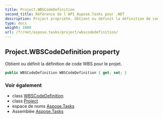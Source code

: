 ```yaml
---
title: Project.WBSCodeDefinition
second_title: Référence de l'API Aspose.Tasks pour .NET
description: Project propriété. Obtient ou définit la définition de code WBS pour le projet.
type: docs
weight: 1000
url: /fr/net/aspose.tasks/project/wbscodedefinition/
---
```

## Project.WBSCodeDefinition property

Obtient ou définit la définition de code WBS pour le projet.

```csharp
public WBSCodeDefinition WBSCodeDefinition { get; set; }
```

### Voir également

* class [WBSCodeDefinition](../../wbscodedefinition/)
* class [Project](../)
* espace de noms [Aspose.Tasks](../../project/)
* Assemblée [Aspose.Tasks](../../../)


